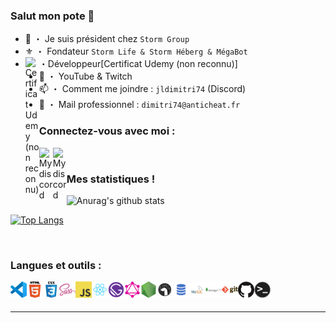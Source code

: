 ﻿### Salut mon pote 👋

- 👑 ・ Je suis président chez `Storm Group`
- ⚜️ ・ Fondateur `Storm Life & Storm Héberg & MégaBot`
- ・Développeur<img align="left" alt="Certificat Udemy (non reconnu)" width="22px" src="https://cdn.discordapp.com/attachments/855129718306635776/1341909124765581352/UC-53a3a499-55fd-4099-a933-a0c99b4d5458.png?ex=67b7b5c2&is=67b66442&hm=9e06ca0874faec20acd955d6ba6906e5ec5fbb81fc0d5a1e80240f90cb7e6da0&" />[Certificat Udemy (non reconnu)]
- 💜 ・ YouTube & Twitch
- 📫 ・ Comment me joindre : `jldimitri74` (Discord)
- 💌 ・ Mail professionnel : `dimitri74@anticheat.fr`



### Connectez-vous avec moi :
[<img align="left" alt="My discord" width="22px" src="https://cdn.jsdelivr.net/npm/simple-icons@v3/icons/discord.svg" />][discord]
[<img align="left" alt="My discord" width="22px" src="https://cdn.discordapp.com/avatars/939589472729845770/6503882dafc2bd13474b0bfebaeb86b1.webp?size=80" />][stormheberg]

<br />

### Mes statistiques !


![Anurag's github stats](https://github-readme-stats.vercel.app/api?username=JLDimitri74&count_private=true&show_icons=true?theme=buefy)
<br />

[![Top Langs](https://github-readme-stats.vercel.app/api/top-langs/?username=JLDimitri74)](https://github.com/anuraghazra/github-readme-stats)

<br />

### Langues et outils :

[<img align="left" alt="Visual Studio Code" width="26px" src="https://raw.githubusercontent.com/github/explore/80688e429a7d4ef2fca1e82350fe8e3517d3494d/topics/visual-studio-code/visual-studio-code.png" />][discord]
[<img align="left" alt="HTML5" width="26px" src="https://raw.githubusercontent.com/github/explore/80688e429a7d4ef2fca1e82350fe8e3517d3494d/topics/html/html.png" />][discord]
[<img align="left" alt="CSS3" width="26px" src="https://raw.githubusercontent.com/github/explore/80688e429a7d4ef2fca1e82350fe8e3517d3494d/topics/css/css.png" />][discord]
[<img align="left" alt="Sass" width="26px" src="https://raw.githubusercontent.com/github/explore/80688e429a7d4ef2fca1e82350fe8e3517d3494d/topics/sass/sass.png" />][discord]
[<img align="left" alt="JavaScript" width="26px" src="https://raw.githubusercontent.com/github/explore/80688e429a7d4ef2fca1e82350fe8e3517d3494d/topics/javascript/javascript.png" />][discord]
[<img align="left" alt="React" width="26px" src="https://raw.githubusercontent.com/github/explore/80688e429a7d4ef2fca1e82350fe8e3517d3494d/topics/react/react.png" />][discord]
[<img align="left" alt="Gatsby" width="26px" src="https://raw.githubusercontent.com/github/explore/e94815998e4e0713912fed477a1f346ec04c3da2/topics/gatsby/gatsby.png" />][discord]
[<img align="left" alt="GraphQL" width="26px" src="https://raw.githubusercontent.com/github/explore/80688e429a7d4ef2fca1e82350fe8e3517d3494d/topics/graphql/graphql.png" />][discord]
[<img align="left" alt="Node.js" width="26px" src="https://raw.githubusercontent.com/github/explore/80688e429a7d4ef2fca1e82350fe8e3517d3494d/topics/nodejs/nodejs.png" />][discord]
[<img align="left" alt="Deno" width="26px" src="https://raw.githubusercontent.com/github/explore/361e2821e2dea67711cde99c9c40ed357061cf27/topics/deno/deno.png" />][discord]
[<img align="left" alt="SQL" width="26px" src="https://raw.githubusercontent.com/github/explore/80688e429a7d4ef2fca1e82350fe8e3517d3494d/topics/sql/sql.png" />][discord]
[<img align="left" alt="MySQL" width="26px" src="https://raw.githubusercontent.com/github/explore/80688e429a7d4ef2fca1e82350fe8e3517d3494d/topics/mysql/mysql.png" />][discord]
[<img align="left" alt="MongoDB" width="26px" src="https://raw.githubusercontent.com/github/explore/80688e429a7d4ef2fca1e82350fe8e3517d3494d/topics/mongodb/mongodb.png" />][discord]
[<img align="left" alt="Git" width="26px" src="https://raw.githubusercontent.com/github/explore/80688e429a7d4ef2fca1e82350fe8e3517d3494d/topics/git/git.png" />][discord]
[<img align="left" alt="GitHub" width="26px" src="https://raw.githubusercontent.com/github/explore/78df643247d429f6cc873026c0622819ad797942/topics/github/github.png" />][discord]
[<img align="left" alt="Terminal" width="26px" src="https://raw.githubusercontent.com/github/explore/80688e429a7d4ef2fca1e82350fe8e3517d3494d/topics/terminal/terminal.png" />][discord]

<br />
<br />

---
[discord]: https://discord.gg/YAPASMEC
[stormheberg]: https://stormhebergweb.com
